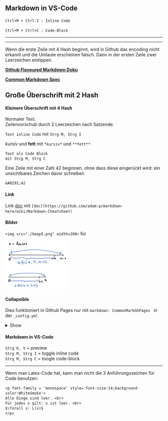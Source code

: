 
## Markdown in VS-Code

`Ctrl+M + Ctrl-I : Inline Code`

`Ctrl+M + Ctrl+C : Code-Block`

---------
-----------


Wenn die erste Zeile mit 4 Hash beginnt, wird in Github
das encoding nicht erkannt und die Umlaute erscheinen falsch. Dann in der ersten Zeile zwei Leerzeichen eintippen.

__[Github Flavoured Markdown Doku](https://github.github.com/gfm/#block-quotes)__

__[Common Markdown Spec](https://spec.commonmark.org/0.29/#tabs)__
 

## Große Überschrift mit 2 Hash

#### Kleinere Überschrift mit 4 Hash

Normaler Text.  
Zeilenvorschub durch 2 Leerzeichen nach Satzende.

`Text inline Code` mit  `Strg M, Strg I`

*kursiv* und **fett** mit `*kursiv*` und `**fett**`

```
Text als Code Block
mit Strg M, Strg C

```  

Eine Zeile mit einer Zahl 42 beginnen, ohne dass diese eingerückt wird: ein unsichtbares Zeichen davor schreiben
```
&#8291;42

```

#### Link

Link [doc](https://github.com/adam-p/markdown-here/wiki/Markdown-Cheatsheet)
  mit `[doc](https://github.com/adam-p/markdown-here/wiki/Markdown-Cheatsheet)`

#### Bilder

`<img src="./heap5.png" width=200>`  für

<img src="./heap5.png" width=200>


#### Collapsible  

Dies funktioniert in Github Pages nur mit
`markdown: CommonMarkGhPages ` in der `_config.yml
`
<details><summary>Show</summary>
<p>

```python
print("hello world!")
```
</p>
</details>

#### Markdown in VS-Code

`Strg K, V` = preview  
`Strg M, Strg I` = toggle inline code    
`Strg M, Strg C` = toogle code-block 

---- 


Wenn man Latex-Code hat, kann man nicht die 3 Anführungszeichen für Code benutzen:

```
<p font-family = 'monospace' style='font-size:14;background-color:WhiteSmoke'>
Alle Dinge sind leer. <br> 
Für jedes x gilt: x ist leer. <br> 
$\forall x: L(x)$ 
</p> 
```
